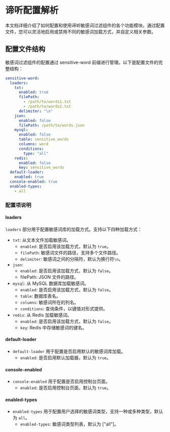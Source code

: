 # 谛听配置解析
本文档详细介绍了如何配置和使用谛听敏感词过滤组件的各个功能模块。通过配置文件，您可以灵活地启用或禁用不同的敏感词加载方式，并自定义相关参数。
## 配置文件结构
敏感词过滤组件的配置通过 sensitive-word 前缀进行管理。以下是配置文件的完整结构：
```yaml
sensitive-word:
  loaders:
    txt:
      enabled: true
      filePath:
        - /path/to/words1.txt
        - /path/to/words2.txt
      delimiter: "\n"
    json:
      enabled: false
      filePath: /path/to/words.json
    mysql:
      enabled: false
      table: sensitive_words
      columns: word
      conditions:
        type: "all"
    redis:
      enabled: false
      key: sensitive_words
  default-loader:
    enabled: true
  console-enabled: true
  enabled-types:
    - all
```
### 配置项说明
#### loaders
`loaders` 部分用于配置敏感词库的加载方式。支持以下四种加载方式：
- `txt`: 从文本文件加载敏感词。
  - `enabled`: 是否启用该加载方式，默认为 `true`。
  - `filePath`: 敏感词文件的路径，支持多个文件路径。
  - `delimiter`: 敏感词之间的分隔符，默认为换行符`\n`。
- `json`:
  - `enabled`: 是否启用该加载方式，默认为 `false`。
  - filePath: JSON 文件的路径。
- `mysql`: 从 MySQL 数据库加载敏感词。
  - `enabled`: 是否启用该加载方式，默认为 `false`。
  - `table`: 数据库表名。
  - `columns`: 敏感词所在的列名。 
  - `conditions`: 查询条件，以键值对形式提供。
- `redis`: 从 Redis 加载敏感词。
  - `enabled`: 是否启用该加载方式，默认为 `false`。 
  - `key`: Redis 中存储敏感词的键名。

#### default-loader
- `default-loader` 用于配置是否启用默认的敏感词库加载。
  - `enabled`: 是否启用默认加载器，默认为 `true`。

#### console-enabled
- `console-enabled` 用于配置是否启用控制台页面。
  - `enabled`: 是否启用控制台页面，默认为 `true`。

#### enabled-types
- `enabled-types` 用于配置用户选择的敏感词类型，支持一种或多种类型，默认为 `all`。
  - `enabled-types`: 敏感词类型列表，默认为 ["all"]。